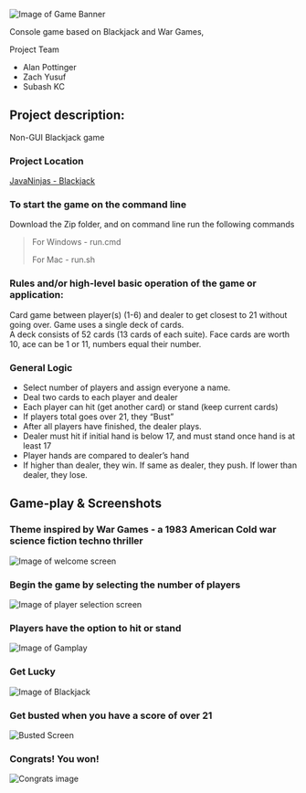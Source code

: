 ![Image of Game Banner](resources/blackjack_banner_img.PNG)

Console game based on Blackjack and War Games, 

Project Team

* Alan Pottinger
* Zach Yusuf
* Subash KC

## Project description:

Non-GUI Blackjack game

### Project Location
[JavaNinjas - Blackjack](https://github.com/zachystuff/Java_Ninjas_BlackJack)

### To start the game on the command line
Download the Zip folder, and on command line run the following commands
> For Windows - run.cmd
> 
> For Mac - run.sh

### Rules and/or high-level basic operation of the game or application:

Card game between player(s) (1-6) and dealer to get closest to 21 without going over. Game uses a single deck of
cards.  
A deck consists of 52 cards (13 cards of each suite). Face cards are worth 10, ace can be 1 or 11, numbers equal their
number.

### General Logic

<ul> 
  <li> Select number of players and assign everyone a name.</li>
  <li> Deal two cards to each player and dealer </li>
  <li> Each player can hit (get another card) or stand (keep current cards) </li>
  <li> If players total goes over 21, they “Bust” </li>
  <li> After all players have finished, the dealer plays. </li>
  <li> Dealer must hit if initial hand is below 17, and must stand once hand is at least 17 </li>
  <li> Player hands are compared to dealer’s hand </li>
  <li> If higher than dealer, they win. If same as dealer, they push. If lower than dealer, they lose. </li>
</ul>

## Game-play & Screenshots

### Theme inspired by War Games - a 1983 American Cold war science fiction techno thriller
![Image of welcome screen](resources/Warzone_theme.PNG)

### Begin the game by selecting the number of players
![Image of player selection screen](resources/select_player.PNG)

### Players have the option to hit or stand
![Image of Gamplay](resources/gameplay.PNG)

### Get Lucky
![Image of Blackjack](resources/player_Blackjack.PNG)

### Get busted when you have a score of over 21
![Busted Screen](resources/busted.PNG)

### Congrats! You won!
![Congrats image](resources/Congrats.PNG)